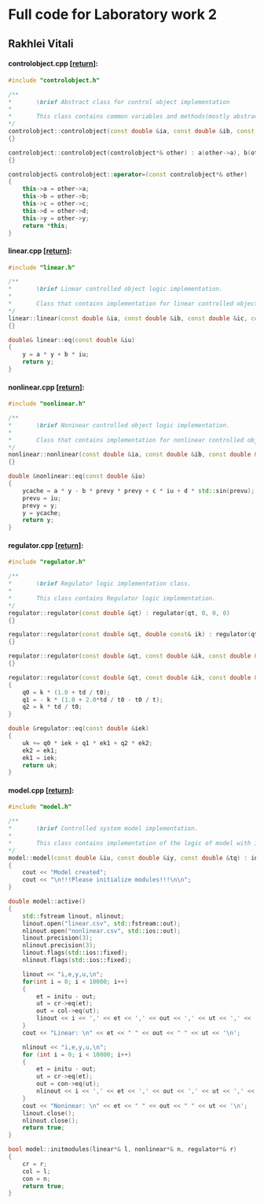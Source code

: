 # Full code for Laboratory work 2

## Rakhlei Vitali

#### controlobject.cpp [[return](https://github.com/as005411/MMIPU-2020/tree/dev/trunk/as005411/task_02/doc#controlobjecth-full)]:

```c++
#include "controlobject.h"

/**
*       \brief Abstract class for control object implementation
*
*       This class contains common variables and methods(mostly abstract) with some additional useful logic such as copyconstructors and other.
*/
controlobject::controlobject(const double &ia, const double &ib, const double &ic, const double &id, const double &iy) : a(ia), b(ib), c(ic), d(id), y(iy)
{}

controlobject::controlobject(controlobject*& other) : a(other->a), b(other->b), c(other->c), d(other->d), y(other->y)
{}

controlobject& controlobject::operator=(const controlobject*& other)
{
	this->a = other->a;
	this->b = other->b;
	this->c = other->c;
	this->d = other->d;
	this->y = other->y;
	return *this;
}
```

#### linear.cpp [[return](https://github.com/as005411/MMIPU-2020/tree/dev/trunk/as005411/task_02/doc#controlobjecth-full)]:

```c++
#include "linear.h"

/**
*       \brief Linear controlled object logic implementation.
*
*       Class that contains implementation for linear controlled object logic.
*/
linear::linear(const double &ia, const double &ib, const double &ic, const double &id, const double &iy): controlobject(ia, ib, ic, id, iy)
{}

double& linear::eq(const double &iu)
{
    y = a * y + b * iu;
    return y;
}
```

#### nonlinear.cpp [[return](https://github.com/as005411/MMIPU-2020/tree/dev/trunk/as005411/task_02/doc#controlobjecth-full)]:

```c++
#include "nonlinear.h"

/**
*       \brief Noninear controlled object logic implementation.
*
*       Class that contains implementation for nonlinear controlled object logic.
*/
nonlinear::nonlinear(const double &ia, const double &ib, const double &ic, const double &id, const double &iy) : controlobject(ia, ib, ic, id, iy)
{}

double &nonlinear::eq(const double &iu)
{
    ycache = a * y - b * prevy * prevy + c * iu + d * std::sin(prevu);
    prevu = iu;
    prevy = y;
    y = ycache;
    return y;
}
```

#### regulator.cpp [[return](https://github.com/as005411/MMIPU-2020/tree/dev/trunk/as005411/task_02/doc#regulatorh-full)]:

```c++
#include "regulator.h"

/**
*       \brief Regulator logic implementation class.
*
*       This class contains Regulator logic implementation.
*/
regulator::regulator(const double &qt) : regulator(qt, 0, 0, 0)
{}

regulator::regulator(const double &qt, double const& ik) : regulator(qt, ik, 0, 0)
{}

regulator::regulator(const double &qt, const double &ik, const double &it) : regulator(qt, ik, it, 0)
{}

regulator::regulator(const double &qt, const double &ik, const double &it, const double &itd) : t0(qt), k(ik), t(it), td(itd)
{
    q0 = k * (1.0 + td / t0);
    q1 = - k * (1.0 + 2.0*td / t0 - t0 / t);
    q2 = k * td / t0;
}

double &regulator::eq(const double &iek)
{
    uk += q0 * iek + q1 * ek1 + q2 * ek2;
    ek2 = ek1;
    ek1 = iek;
    return uk;
}
```

#### model.cpp [[return](https://github.com/as005411/MMIPU-2020/tree/dev/trunk/as005411/task_02/doc#modelh-full)]:

```c++
#include "model.h"

/**
*       \brief Controlled system model implementation.
*
*       This class contains implementation of the logic of model with its modules(regulators, etc.).
*/
model::model(const double &iu, const double &iy, const double &tq) : initu(iu), inity(iy), t0(tq)
{
    cout << "Model created";
    cout << "\n!!!Please initialize modules!!!\n\n";
}

double model::active()
{
    std::fstream linout, nlinout;
    linout.open("linear.csv", std::fstream::out);
    nlinout.open("nonlinear.csv", std::ios::out);
    linout.precision(3);
    nlinout.precision(3);
    linout.flags(std::ios::fixed);
    nlinout.flags(std::ios::fixed);

    linout << "i,e,y,u,\n";
    for(int i = 0; i < 10000; i++)
    {
        et = initu - out;
        ut = cr->eq(et);
        out = col->eq(ut);
        linout << i << ',' << et << ',' << out << ',' << ut << ',' << '\n';
    }
    cout << "Linear: \n" << et << " " << out << " " << ut << '\n';

    nlinout << "i,e,y,u,\n";
    for (int i = 0; i < 10000; i++)
    {
        et = initu - out;
        ut = cr->eq(et);
        out = con->eq(ut);
        nlinout << i << ',' << et << ',' << out << ',' << ut << ',' << '\n';
    }
    cout << "Noninear: \n" << et << " " << out << " " << ut << '\n';
    linout.close();
    nlinout.close();
    return true;
}

bool model::initmodules(linear*& l, nonlinear*& n, regulator*& r)
{
    cr = r;
    col = l;
    con = n;
    return true;
}
```

